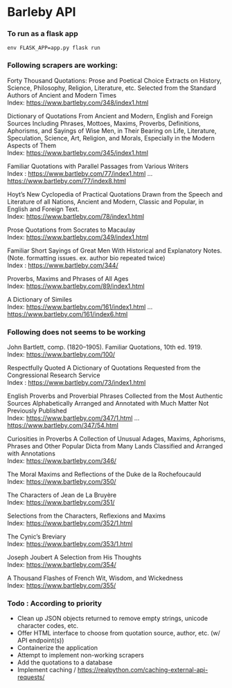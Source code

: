 # Barleby API 

### To run as a flask app
`env FLASK_APP=app.py flask run`

### Following scrapers are working:

Forty Thousand Quotations:
Prose and Poetical Choice Extracts on History, Science, Philosophy, Religion, Literature, etc.
Selected from the Standard Authors of Ancient and Modern Times<br>
Index: https://www.bartleby.com/348/index1.html

Dictionary of Quotations
From Ancient and Modern, English and Foreign Sources
Including Phrases, Mottoes, Maxims, Proverbs, Definitions, Aphorisms, and Sayings of Wise Men,
in Their Bearing on Life, Literature, Speculation, Science, Art, Religion, and Morals,
Especially in the Modern Aspects of Them<br>
Index: https://www.bartleby.com/345/index1.html

Familiar Quotations with Parallel Passages from Various Writers<br>
Index : https://www.bartleby.com/77/index1.html ... https://www.bartleby.com/77/index8.html

Hoyt’s New Cyclopedia of Practical Quotations
Drawn from the Speech and Literature of all Nations, Ancient and Modern, Classic and Popular,
in English and Foreign Text.<br>
Index: https://www.bartleby.com/78/index1.html

Prose Quotations from Socrates to Macaulay<br>
Index: https://www.bartleby.com/349/index1.html

Familiar Short Sayings of Great Men
With Historical and Explanatory Notes. (Note. formatting issues. ex. author bio repeated twice)<br> 
Index : https://www.bartleby.com/344/

Proverbs, Maxims and Phrases of All Ages<br>
Index: https://www.bartleby.com/89/index1.html

A Dictionary of Similes<br>
Index: https://www.bartleby.com/161/index1.html ... https://www.bartleby.com/161/index6.html

### Following does not seems to be working

John Bartlett, comp. (1820–1905).  Familiar Quotations, 10th ed.  1919.<br>
Index: https://www.bartleby.com/100/

Respectfully Quoted
A Dictionary of Quotations Requested from the Congressional Research Service<br>
Index : https://www.bartleby.com/73/index1.html

English Proverbs and Proverbial Phrases
Collected from the Most Authentic Sources
Alphabetically Arranged and Annotated with Much Matter Not Previously Published<br>
Index: https://www.bartleby.com/347/1.html ... https://www.bartleby.com/347/54.html

Curiosities in Proverbs
A Collection of Unusual Adages, Maxims, Aphorisms, Phrases and Other Popular Dicta from Many Lands
Classified and Arranged with Annotations<br>
Index: https://www.bartleby.com/346/

The Moral Maxims and Reflections of the Duke de la Rochefoucauld<br>
Index: https://www.bartleby.com/350/

The Characters of Jean de La Bruyère<br>
Index: https://www.bartleby.com/351/

Selections from the Characters, Reflexions and Maxims<br>
Index: https://www.bartleby.com/352/1.html

The Cynic’s Breviary<br>
Index: https://www.bartleby.com/353/1.html

Joseph Joubert A Selection from His Thoughts<br>
Index: https://www.bartleby.com/354/

A Thousand Flashes of French Wit, Wisdom, and Wickedness<br>
Index: https://www.bartleby.com/355/


### Todo : According to priority
 - Clean up JSON objects returned to remove empty strings, unicode character codes, etc.
 - Offer HTML interface to choose from quotation source, author, etc. (w/ API endpoint(s))
 - Containerize the application
 - Attempt to implement non-working scrapers
 - Add the quotations to a database 
 - Implement caching / https://realpython.com/caching-external-api-requests/